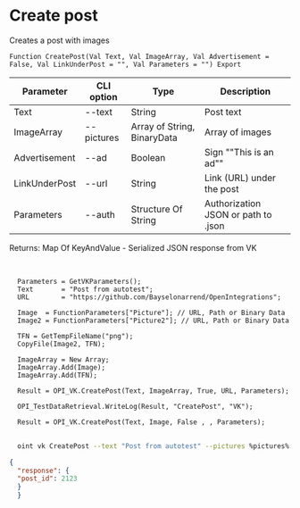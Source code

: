 ﻿---
sidebar_position: 1
---

# Create post
 Creates a post with images



`Function CreatePost(Val Text, Val ImageArray, Val Advertisement = False, Val LinkUnderPost = "", Val Parameters = "") Export`

  | Parameter | CLI option | Type | Description |
  |-|-|-|-|
  | Text | --text | String | Post text |
  | ImageArray | --pictures | Array of String, BinaryData | Array of images |
  | Advertisement | --ad | Boolean | Sign ""This is an ad"" |
  | LinkUnderPost | --url | String | Link (URL) under the post |
  | Parameters | --auth | Structure Of String | Authorization JSON or path to .json |

  
  Returns:  Map Of KeyAndValue - Serialized JSON response from VK

<br/>




```bsl title="Code example"
  Parameters = GetVKParameters();
  Text       = "Post from autotest";
  URL        = "https://github.com/Bayselonarrend/OpenIntegrations";
  
  Image  = FunctionParameters["Picture"]; // URL, Path or Binary Data
  Image2 = FunctionParameters["Picture2"]; // URL, Path or Binary Data
  
  TFN = GetTempFileName("png");
  CopyFile(Image2, TFN);
  
  ImageArray = New Array;
  ImageArray.Add(Image);
  ImageArray.Add(TFN);
  
  Result = OPI_VK.CreatePost(Text, ImageArray, True, URL, Parameters);
  
  OPI_TestDataRetrieval.WriteLog(Result, "CreatePost", "VK");
  
  Result = OPI_VK.CreatePost(Text, Image, False , , Parameters);
```



```sh title="CLI command example"
    
  oint vk CreatePost --text "Post from autotest" --pictures %pictures% --ad %ad% --url %url% --auth "GetVKParameters()"

```

```json title="Result"
{
  "response": {
  "post_id": 2123
  }
  }
```
